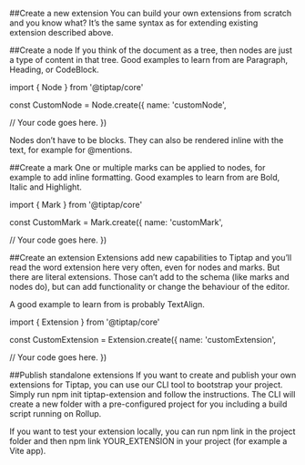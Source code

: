 ##Create a new extension
You can build your own extensions from scratch and you know what? It’s the same syntax as for extending existing extension described above.

##Create a node
If you think of the document as a tree, then nodes are just a type of content in that tree. Good examples to learn from are Paragraph, Heading, or CodeBlock.

import { Node } from '@tiptap/core'

const CustomNode = Node.create({
  name: 'customNode',

  // Your code goes here.
})

Nodes don’t have to be blocks. They can also be rendered inline with the text, for example for @mentions.

##Create a mark
One or multiple marks can be applied to nodes, for example to add inline formatting. Good examples to learn from are Bold, Italic and Highlight.

import { Mark } from '@tiptap/core'

const CustomMark = Mark.create({
  name: 'customMark',

  // Your code goes here.
})

##Create an extension
Extensions add new capabilities to Tiptap and you’ll read the word extension here very often, even for nodes and marks. But there are literal extensions. Those can’t add to the schema (like marks and nodes do), but can add functionality or change the behaviour of the editor.

A good example to learn from is probably TextAlign.

import { Extension } from '@tiptap/core'

const CustomExtension = Extension.create({
  name: 'customExtension',

  // Your code goes here.
})

##Publish standalone extensions
If you want to create and publish your own extensions for Tiptap, you can use our CLI tool to bootstrap your project. Simply run npm init tiptap-extension and follow the instructions. The CLI will create a new folder with a pre-configured project for you including a build script running on Rollup.

If you want to test your extension locally, you can run npm link in the project folder and then npm link YOUR_EXTENSION in your project (for example a Vite app).